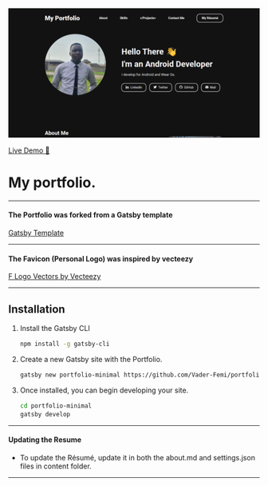 <img src="screenshot.png" alt="My Portfolio Screenshot" width="700" />

<a href="https://vader-femi.github.io/portfolio/" target="_blank"
rel="nofollow noopener noreferrer" aria-label="Live Demo"><u>Live Demo 🚀</u></a>


# My portfolio.

---

#### The Portfolio was forked from a Gatsby template

<a href="https://github.com/konstantinmuenster/gatsby-starter-portfolio-minimal-theme">Gatsby Template</a>

---

#### The Favicon (Personal Logo) was inspired by vecteezy

<a href="https://www.vecteezy.com/vector-art/2442856-f-letter-logo-template-vector-initials-sign">F Logo Vectors by Vecteezy</a>

---

## Installation

1. Install the Gatsby CLI

   ```sh
   npm install -g gatsby-cli
   ```

2. Create a new Gatsby site with the Portfolio.

   ```sh
   gatsby new portfolio-minimal https://github.com/Vader-Femi/portfolio
   ```

3. Once installed, you can begin developing your site.

   ```sh
   cd portfolio-minimal
   gatsby develop
   ```
---


#### Updating the Resume

- To update the Résumé, update it in both the about.md and settings.json files in content folder.

---
